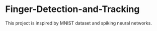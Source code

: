 # Finger-Detection-and-Tracking
This project is inspired by MNIST dataset and spiking neural networks.

